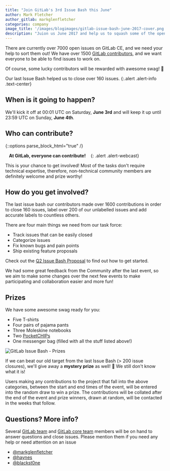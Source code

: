 ```yaml
---
title: "Join GitLab's 3rd Issue Bash this June"
author: Mark Fletcher
author_gitlab: markglenfletcher
categories: company
image_title: '/images/blogimages/gitlab-issue-bash-june-2017-cover.png'
description: "Juion us June 2017 and help us to squash some of the open issues in the GitLab Community Edition tracker!"
---
```


There are currently over 7000 open issues on GitLab CE,
and we need your help to sort them out! We have over 1500
[GitLab contributors](http://contributors.gitlab.com/contributors/),
and we want everyone to be able to find issues to work on.

Of course, some lucky contributors will be rewarded with awesome swag! 🙌

<!-- more -->

Our last Issue Bash helped us to close over 160 issues.
{:.alert .alert-info .text-center}

## When is it going to happen?

We'll kick it off at 00:01 UTC on Saturday, **June 3rd**
and will keep it up until 23:59 UTC on Sunday, **June 4th**.

## Who can contribute?

{::options parse_block_html="true" /}

<i class="fab fa-gitlab" style="color:rgb(107,79,187); font-size:.85em" aria-hidden="true"></i>
&nbsp;&nbsp;
**At GitLab, everyone can contribute!**
&nbsp;&nbsp;
<i class="fab fa-gitlab" style="color:rgb(107,79,187); font-size:.85em" aria-hidden="true"></i>
{: .alert .alert-webcast}

This is your chance to get involved! Most of the tasks don't require
technical expertise, therefore, non-technical community
members are definitely welcome and prize worthy!

## How do you get involved?

The last issue bash our contributors made over 1600 contributions in order to close 160 issues, label over 200 of our unlabelled issues and add accurate labels to countless others.

There are four main things we need from our task force:

- Track issues that can be easily closed
- Categorize issues
- Fix known bugs and pain points
- Ship existing feature proposals

Check out the [Q2 Issue Bash Proposal](https://gitlab.com/gitlab-org/gitlab-ce/issues/29256) to find out how to get started.

We had some great feedback from the Community after the last event, so we aim to make some changes over the next few events to make participating and collaboration easier and more fun!

## Prizes

We have some awesome swag ready for you:

- Five T-shirts
- Four pairs of pajama pants
- Three Moleskine notebooks
- Two [PocketCHIPs](https://getchip.com/pages/pocketchip)
- One messenger bag (filled with all the stuff listed above!)

![GitLab Issue Bash - Prizes](/images/blogimages/gitlab-issue-bash-june-2017-prizes.png)

If we can beat our old target from the last Issue Bash (> 200 issue closures), we'll give away a **mystery prize** as well! 🎉 We still don't know what it is!

Users making any contributions to the project that fall into the above categories,
between the start and end times of the event, will be entered into the random draw
to win a prize. The contributions will be collated after the end of the event and
prize winners, drawn at random, will be contacted in the weeks that follow.

## Questions? More info?

Several [GitLab team](/company/team/) and [GitLab core team](/community/core-team/) members will be on hand to answer questions and close issues. Please mention them if you need any help or need attention on an issue

* [@markglenfletcher](https://gitlab.com/markglenfletcher)
* [@haynes](https://gitlab.com/haynes)
* [@blackst0ne](https://gitlab.com/blackst0ne)
